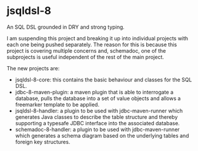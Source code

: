 jsqldsl-8
=========

An SQL DSL grounded in DRY and strong typing.

I am suspending this project and breaking it up into individual projects with each one being pushed separately.  The reason for this is because this project is covering multiple concerns and, schemadoc, one of the subprojects is useful independent of the rest of the main project.

The new projects are:

- jsqldsl-8-core: this contains the basic behaviour and classes for the SQL DSL.
- jdbc-8-maven-plugin: a maven plugin that is able to interrogate a database, pulls the database into a set of value objects and allows a freemarker template to be applied.
- jsqldsl-8-handler: a plugin to be used with jdbc-maven-runner which generates Java classes to describe the table structure and thereby supporting a typesafe JDBC interface into the associated database.
- schemadoc-8-handler: a plugin to be used with jdbc-maven-runner which generates a schema diagram based on the underlying tables and foreign key structures.
 
